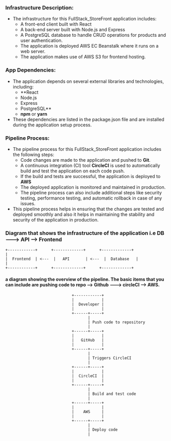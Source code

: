 ### Infrastructure Description:
- The infrastructure for this FullStack_StoreFront application includes:
	- 	A front-end client built with React
	- 	A back-end server built with Node.js and Express
	- 	A PostgreSQL database to handle CRUD operations for products and user 		authentication.
	- 	The application is deployed AWS EC Beanstalk where it runs on a web server.
	- 	The application makes use of AWS S3 for frontend hosting.


### App Dependencies:
- The application depends on several external libraries and technologies, including:
	- **React
	- Node.js
	- Express
	- PostgreSQL**
	- **npm** or **yarn**
- These dependencies are listed in the package.json file and are installed during the application setup process.

### Pipeline Process:
- The pipeline process for this FullStack_StoreFront application includes the following steps:
	- Code changes are made to the application and pushed to **Git**.
	- A continuous integration (CI) tool **CircleCI** is used to automatically build and test the application on each code push.
	- If the build and tests are successful, the application is deployed to **AWS**
	- The deployed application is monitored and maintained in production.
	- The pipeline process can also include additional steps like security testing, performance testing, and automatic rollback in case of any issues.
- This pipeline process helps in ensuring that the changes are tested and deployed smoothly and also it helps in maintaining the stability and security of the application in production.
### Diagram that shows the infrastructure of the application i.e DB ---> API --> Frontend


    +------------+      +-------------+      +-------------+
    |
    |  Frontend  | <---  |   API       | <---  |  Database   |
    |
    +------------+      +-------------+      +-------------+
####  a diagram showing the overview of the pipeline. The basic items that you can include are pushing code to repo --> Github ---> circleCI --> AWS.
                                 +------------+
                                 |            |
                                 |  Developer |
                                 |            |
                                 +------+-----+
                                        |
                                        | Push code to repository
                                        |
                                 +------+-----+
                                 |            |
                                 |   GitHub   |
                                 |            |
                                 +------+-----+
                                        |
                                        | Triggers CircleCI
                                        |
                                 +------+-----+
                                 |            |
                                 |  CircleCI  |
                                 |            |
                                 +------+-----+
                                        |
                                        | Build and test code
                                        |
                                 +------+-----+
                                 |            |
                                 |    AWS     |
                                 |            |
                                 +------+-----+
                                        |
                                        | Deploy code
                                        |
